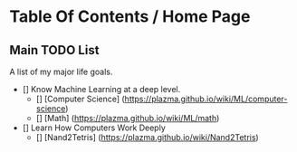# Table Of Contents / Home Page


## Main TODO List
A list of my major life goals.

- [] Know Machine Learning at a deep level.
    - [] [Computer Science] (https://plazma.github.io/wiki/ML/computer-science)
    - [] [Math] (https://plazma.github.io/wiki/ML/math)
- [] Learn How Computers Work Deeply
    - [] [Nand2Tetris] (https://plazma.github.io/wiki/Nand2Tetris)
